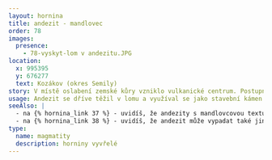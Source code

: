 ```yaml
---
layout: hornina
title: andezit - mandlovec
order: 78
images:
  presence:
    - 78-vyskyt-lom v andezitu.JPG
location:
  x: 995395
  y: 676277
  text: Kozákov (okres Semily)
story: V místě oslabení zemské kůry vzniklo vulkanické centrum. Postupně se na sebe vršily lávové proudy s rozdílným složením. Některé lávy obsahovaly hodně vody a plynů. Když láva vystoupila blíže k zemskému povrchu, vodní pára a plyny v ní vytvořily bubliny. Když láva utuhla, byla v ní spousta dutin. Později byly dutiny vyplněny druhotnými minerály. Některé z nich jsou polodrahokamy jako např. achát nebo chalcedon.
usage: Andezit se dříve těžil v lomu a využíval se jako stavební kámen.
seeAlso: |
  - na {% hornina_link 37 %} - uvidíš, že andezity s mandlovcovou texturou vznikaly i v jiných obdobích
  - na {% hornina_link 38 %} - uvidíš, že andezit může vypadat také jinak
type:
  name: magmatity
  description: horniny vyvřelé
---
```


